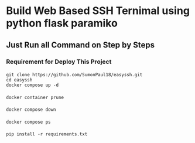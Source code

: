 #
# Build Web Based SSH Ternimal using python flask paramiko 
## Just Run all Command on Step by Steps 
### Requirement for Deploy This Project
####
    git clone https://github.com/SumonPaul18/easyssh.git
    cd easyssh
    docker compose up -d
####
    docker container prune
####
    docker compose down
####
    docker compose ps
####
    pip install -r requirements.txt
####
